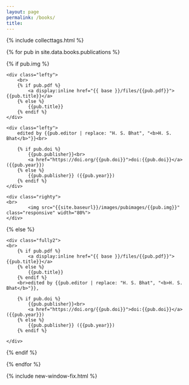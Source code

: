 ```yaml
---
layout: page
permalink: /books/
title: 
---
```


{% include collecttags.html %}

{% for pub in site.data.books.publications %}
<div class="group">

{% if pub.img %}

    <div class="lefty">
	    <br>
		{% if pub.pdf %}
			<a display:inline href="{{ base }}/files/{{pub.pdf}}">{{pub.title}}</a>
		{% else %} 
			{{pub.title}} 
		{% endif %}
	</div>	

	<div class="lefty">	
		edited by {{pub.editor | replace: "H. S. Bhat", "<b>H. S. Bhat</b>"}}<br>
		
		{% if pub.doi %}
			{{pub.publisher}}<br>
			<a href="https://doi.org/{{pub.doi}}">doi:{{pub.doi}}</a> ({{pub.year}}) 
		{% else %}
			{{pub.publisher}} ({{pub.year}})
		{% endif %}
    </div>
	
	<div class="righty">
	<br>
			<img src="{{site.baseurl}}/images/pubimages/{{pub.img}}" class="responsive" width="80%">
	</div>

{% else %}

    <div class="fully2">
    <br>
		{% if pub.pdf %}
			<a display:inline href="{{ base }}/files/{{pub.pdf}}">{{pub.title}}</a>
		{% else %} 
			{{pub.title}} 
		{% endif %}
		<br>edited by {{pub.editor | replace: "H. S. Bhat", "<b>H. S. Bhat</b>"}},
		
		{% if pub.doi %}
			{{pub.publisher}}<br>
			<a href="https://doi.org/{{pub.doi}}">doi:{{pub.doi}}</a> ({{pub.year}}) 
		{% else %}
			{{pub.publisher}} ({{pub.year}})
		{% endif %}
		
	</div>
{% endif %}		
</div>
	
{% endfor %}

{% include new-window-fix.html %}

<style>
.responsive {
width: 100%; 
height: 100%; 
object-fit: contain; 
max-width: 300px;
max-height: 150px;
float: left;
}
</style>

[LG]: http://www.geologie.ens.fr
[ENS]: http://www.ens.fr
[topics]: /topics/

